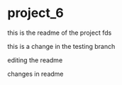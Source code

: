 # project_6

this is the readme of the project 
fds

this is a change in the testing branch


editing the readme 

changes in readme